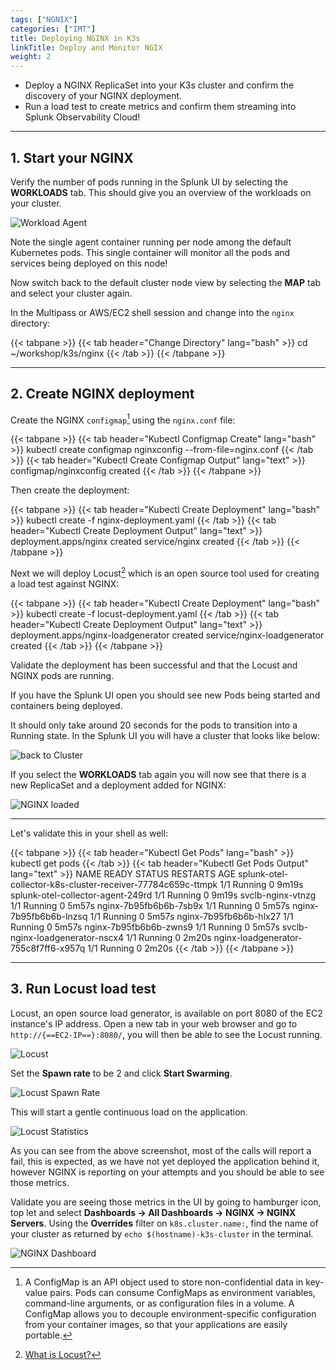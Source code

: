 ```yaml
---
tags: ["NGNIX"]
categories: ["IMT"]
title: Deploying NGINX in K3s
linkTitle: Deploy and Monitor NGIX
weight: 2
---
```


* Deploy a NGINX ReplicaSet into your K3s cluster and confirm the discovery of your NGINX deployment.
* Run a load test to create metrics and confirm them streaming into Splunk Observability Cloud!

---

## 1. Start your NGINX

Verify the number of pods running in the Splunk UI by selecting the **WORKLOADS** tab. This should give you an overview of the workloads on your cluster.

![Workload Agent](../../../images/k8s-workloads.png)

Note the single agent container running per node among the default Kubernetes pods. This single container will monitor all the pods and services being deployed on this node!

Now switch back to the default cluster node view by selecting the **MAP** tab and select your cluster again.

In the Multipass or AWS/EC2 shell session and change into the `nginx` directory:

{{< tabpane >}}
{{< tab header="Change Directory" lang="bash" >}}
cd ~/workshop/k3s/nginx
{{< /tab >}}
{{< /tabpane >}}
  
---

## 2. Create NGINX deployment

Create the NGINX `configmap`[^1] using the `nginx.conf` file:

{{< tabpane >}}
{{< tab header="Kubectl Configmap Create" lang="bash" >}}
kubectl create configmap nginxconfig --from-file=nginx.conf
{{< /tab >}}
{{< tab header="Kubectl Create Configmap Output" lang="text" >}}
configmap/nginxconfig created
{{< /tab >}}
{{< /tabpane >}}

Then create the deployment:

{{< tabpane >}}
{{< tab header="Kubectl Create Deployment" lang="bash" >}}
kubectl create -f nginx-deployment.yaml
{{< /tab >}}
{{< tab header="Kubectl Create Deployment Output" lang="text" >}}
deployment.apps/nginx created
service/nginx created
{{< /tab >}}
{{< /tabpane >}}

Next we will deploy Locust[^2] which is an open source tool used for creating a load test against NGINX:

{{< tabpane >}}
{{< tab header="Kubectl Create Deployment" lang="bash" >}}
kubectl create -f locust-deployment.yaml
{{< /tab >}}
{{< tab header="Kubectl Create Deployment Output" lang="text" >}}
deployment.apps/nginx-loadgenerator created
service/nginx-loadgenerator created
{{< /tab >}}
{{< /tabpane >}}

Validate the deployment has been successful and that the Locust and NGINX pods are running.

If you have the Splunk UI open you should see new Pods being started and containers being deployed.

It should only take around 20 seconds for the pods to transition into a Running state. In the Splunk UI you will have a cluster that looks like below:

![back to Cluster](../../../images/cluster.png)

If you select the **WORKLOADS** tab again you will now see that there is a new ReplicaSet and a deployment added for NGINX:

![NGINX loaded](../../../images/k8s-workloads-nginx.png)

---

Let's validate this in your shell as well:

{{< tabpane >}}
{{< tab header="Kubectl Get Pods" lang="bash" >}}
kubectl get pods
{{< /tab >}}
{{< tab header="Kubectl Get Pods Output" lang="text" >}}
NAME                                                          READY   STATUS    RESTARTS   AGE
splunk-otel-collector-k8s-cluster-receiver-77784c659c-ttmpk   1/1     Running   0          9m19s
splunk-otel-collector-agent-249rd                             1/1     Running   0          9m19s
svclb-nginx-vtnzg                                             1/1     Running   0          5m57s
nginx-7b95fb6b6b-7sb9x                                        1/1     Running   0          5m57s
nginx-7b95fb6b6b-lnzsq                                        1/1     Running   0          5m57s
nginx-7b95fb6b6b-hlx27                                        1/1     Running   0          5m57s
nginx-7b95fb6b6b-zwns9                                        1/1     Running   0          5m57s
svclb-nginx-loadgenerator-nscx4                               1/1     Running   0          2m20s
nginx-loadgenerator-755c8f7ff6-x957q                          1/1     Running   0          2m20s
{{< /tab >}}
{{< /tabpane >}}

---

## 3. Run Locust load test

Locust, an open source load generator, is available on port 8080 of the EC2 instance's IP address. Open a new tab in your web browser and go to `http://{==EC2-IP==}:8080/`, you will then be able to see the Locust running.

![Locust](../../../images/nginx-locust.png)

Set the **Spawn rate** to be 2 and click **Start Swarming**.

![Locust Spawn Rate](../../../images/nginx-locust-spawn-rate.png)

This will start a gentle continuous load on the application.

![Locust Statistics](../../../images/nginx-locust-statistics.png)

As you can see from the above screenshot, most of the calls will report a fail, this is expected, as we have not yet deployed the application behind it, however NGINX is reporting on your attempts and you should be able to see those metrics.  

Validate you are seeing those metrics in the UI by going to hamburger icon, top let and select **Dashboards → All Dashboards → NGINX → NGINX Servers**. Using the **Overrides** filter on `k8s.cluster.name:`, find the name of your cluster as returned by `echo $(hostname)-k3s-cluster` in the terminal.

![NGINX Dashboard](../../../images/nginx-dashboard.png)

[^1]: A ConfigMap is an API object used to store non-confidential data in key-value pairs. Pods can consume ConfigMaps as environment variables, command-line arguments, or as configuration files in a volume. A ConfigMap allows you to decouple environment-specific configuration from your container images, so that your applications are easily portable.

[^2]: [What is Locust?](https://locust.io/)
